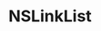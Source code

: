 ﻿---
uid: crmscript_ref_NSLinkList
title: NSLinkList
intellisense: Void.NSLinkList
keywords: NSLinkList
so.topic: reference
---
